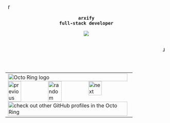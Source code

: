 <div align="justify">

<!-- Profile -->
<p align="left"><strong><samp>「</samp></strong></p>
  <p align="center">
    <samp>
      <b>
         arxify 
      <br>
        full-stack developer
      </b>
      <br> 
      <br>
        <image src="https://readme-typing-svg.herokuapp.com?font=Fira+Code&size=16&color=31AE15&center=true&width=410&height=45&lines=certified+nerd;man+of+the+laptops;coding+ahh+bum;i+make+cool+and+not+so+cool+stuff">
      <br>
      <br>
    </samp>
    
  </p>
<p align="right"><strong><samp>」</samp></strong></p>

<br><br>

<div align="center">

<table><tbody><tr><td><a href="https://octo-ring.com/"><img src="https://octo-ring.com/static/img/widget/top.png" width="99%" alt="Octo Ring logo" align="top"></a><br><a href="https://octo-ring.com/p/arxifythedev/prev"><img src="https://octo-ring.com/static/img/widget/prev.png" width="33%" alt="previous" align="top" title="previous profile"></a><a href="https://octo-ring.com/p/arxifythedev/random"><img src="https://octo-ring.com/static/img/widget/random.png" width="33%" alt="random" align="top" title="random profile"></a><a href="https://octo-ring.com/p/arxifythedev/next"><img src="https://octo-ring.com/static/img/widget/next.png" width="33%" alt="next" align="top" title="next profile"></a><br><a href="https://octo-ring.com/"><img src="https://octo-ring.com/static/img/widget/bottom.png" width="99%" alt="check out other GitHub profiles in the Octo Ring" align="top"></a></td></tr></tbody></table>

</div>
